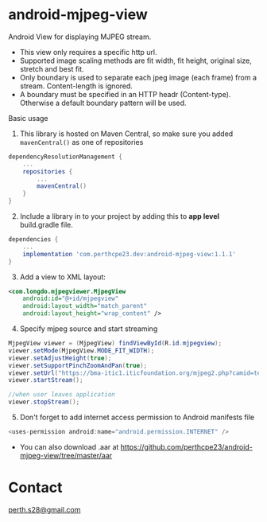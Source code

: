 # android-mjpeg-view
Android View for displaying MJPEG stream.

- This view only requires a specific http url.
- Supported image scaling methods are fit width, fit height, original size, stretch and best fit.
- Only boundary is used to separate each jpeg image (each frame) from a stream. Content-length is ignored.
- A boundary must be specified in an HTTP headr (Content-type). Otherwise a default boundary pattern will be used.

Basic usage<br/>
1. This library is hosted on Maven Central, so make sure you added `mavenCentral()` as one of repositories
```gradle
dependencyResolutionManagement {
    ...
    repositories {
        ...
        mavenCentral()
    }
}
```

2. Include a library in to your project by adding this to <b>app level</b> build.gradle file.
```gradle
dependencies {
    ...
    implementation 'com.perthcpe23.dev:android-mjpeg-view:1.1.1'
}
```

3. Add a view to XML layout:
````xml
<com.longdo.mjpegviewer.MjpegView
    android:id="@+id/mjpegview"
    android:layout_width="match_parent"
    android:layout_height="wrap_content" />
````

4. Specify mjpeg source and start streaming
````java
MjpegView viewer = (MjpegView) findViewById(R.id.mjpegview);
viewer.setMode(MjpegView.MODE_FIT_WIDTH);
viewer.setAdjustHeight(true);
viewer.setSupportPinchZoomAndPan(true);
viewer.setUrl("https://bma-itic1.iticfoundation.org/mjpeg2.php?camid=test");
viewer.startStream();

//when user leaves application
viewer.stopStream();
````

5. Don't forget to add internet access permission to Android manifests file
````java
<uses-permission android:name="android.permission.INTERNET" />
````

* You can also download .aar at https://github.com/perthcpe23/android-mjpeg-view/tree/master/aar

# Contact
perth.s28@gmail.com

